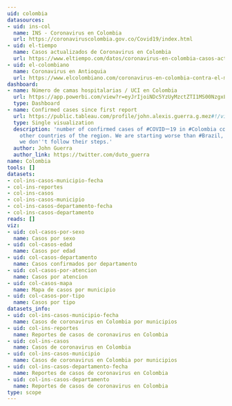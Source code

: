 ```yaml
---
uid: colombia
datasources:
- uid: ins-col
  name: INS - Coronavirus en Colombia
  url: https://coronaviruscolombia.gov.co/Covid19/index.html
- uid: el-tiempo
  name: Casos actualizados de Coronavirus en Colombia
  url: https://www.eltiempo.com/datos/coronavirus-en-colombia-casos-actualizados-y-confirmados-471650
- uid: el-colombiano
  name: Coronavirus en Antioquia
  url: https://www.elcolombiano.com/coronavirus-en-colombia-contra-el-miedo
dashboard:
- name: Número de camas hospitalarias / UCI en Colombia
  url: https://app.powerbi.com/view?r=eyJrIjoiNDc5YzUyMzctZTI1MS00NzgxLTkxYTAtODY0ZTM4MDk5ZWFjIiwidCI6ImZjNTMxMjM3LTQzYzYtNDRkZS1hMWU4LWQzYmY2ZGM0MzZlMSIsImMiOjR9
  type: Dashboard
- name: Confirmed cases since first report
  url: https://public.tableau.com/profile/john.alexis.guerra.g.mez#!/vizhome/time_series_19-covid-Confirmed/Confirmedcaseslatam?publish=yes
  type: Single visualization
  description: 'number of confirmed cases of #COVIDー19 in #Colombia compares with
    other countries of the region. We are starting worse than #Brazil, let''s hope
    we don''t follow their steps.'
  author: John Guerra
  author_link: https://twitter.com/duto_guerra
name: Colombia
tools: []
datasets:
- col-ins-casos-municipio-fecha
- col-ins-reportes
- col-ins-casos
- col-ins-casos-municipio
- col-ins-casos-departamento-fecha
- col-ins-casos-departamento
reads: []
viz:
- uid: col-casos-por-sexo
  name: Casos por sexo
- uid: col-casos-edad
  name: Casos por edad
- uid: col-casos-departamento
  name: Casos confirmados por departamento
- uid: col-casos-por-atencion
  name: Casos por atencion
- uid: col-casos-mapa
  name: Mapa de casos por municipio
- uid: col-casos-por-tipo
  name: Casos por tipo
datasets_info:
- uid: col-ins-casos-municipio-fecha
  name: Casos de coronavirus en Colombia por municipios
- uid: col-ins-reportes
  name: Reportes de casos de coronavirus en Colombia
- uid: col-ins-casos
  name: Casos de coronavirus en Colombia
- uid: col-ins-casos-municipio
  name: Casos de coronavirus en Colombia por municipios
- uid: col-ins-casos-departamento-fecha
  name: Reportes de casos de coronavirus en Colombia
- uid: col-ins-casos-departamento
  name: Reportes de casos de coronavirus en Colombia
type: scope
---
```


